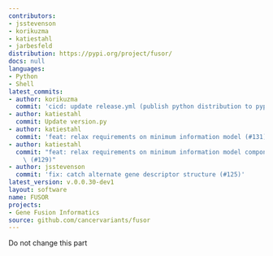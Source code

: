```yaml
---
contributors:
- jsstevenson
- korikuzma
- katiestahl
- jarbesfeld
distribution: https://pypi.org/project/fusor/
docs: null
languages:
- Python
- Shell
latest_commits:
- author: korikuzma
  commit: 'cicd: update release.yml (publish python distribution to pypi) (#133)'
- author: katiestahl
  commit: Update version.py
- author: katiestahl
  commit: 'feat: relax requirements on minimum information model (#131)'
- author: katiestahl
  commit: "feat: relax requirements on minimum information model components to g\u2026\
    \ (#129)"
- author: jsstevenson
  commit: 'fix: catch alternate gene descriptor structure (#125)'
latest_version: v.0.0.30-dev1
layout: software
name: FUSOR
projects:
- Gene Fusion Informatics
source: github.com/cancervariants/fusor
---
```

Do not change this part

